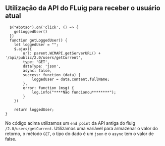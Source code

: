 ## Utilização da API do FLuig para receber o usuário atual

```
  $("#botao").on('click', () => {
    getLoggedUser()
  })
  function getLoggedUser() {
    let loggedUser = "";
    $.ajax({
        url: parent.WCMAPI.getServerURL() + '/api/public/2.0/users/getCurrent',
        type: 'GET',
        dataType: 'json',
        async: false,
        success: function (data) {
            loggedUser = data.content.fullName;
        },
        error: function (msg) {
            log.info("****Não funcionou********");
        }
    })

    return loggedUser;
}
```
No código acima utilizamos um `end point` da API antiga do fluig `/2.0/users/getCurrent`. Utilizamos uma variável para armazenar o valor do retorno, o método `GET`, o tipo do dado é um `json` e o `async` tem o valor de false.